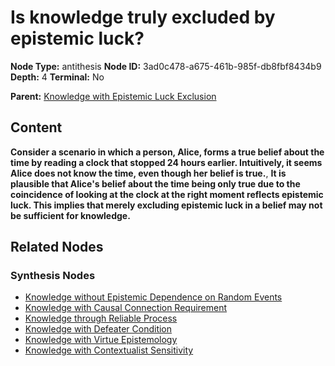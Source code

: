 # Is knowledge truly excluded by epistemic luck?

**Node Type:** antithesis
**Node ID:** 3ad0c478-a675-461b-985f-db8fbf8434b9
**Depth:** 4
**Terminal:** No

**Parent:** [Knowledge with Epistemic Luck Exclusion](knowledge-with-epistemic-luck-exclusion-synthesis-125a3d72-3d5d-47cd-8e3f-26317810734f.md)

## Content

**Consider a scenario in which a person, Alice, forms a true belief about the time by reading a clock that stopped 24 hours earlier. Intuitively, it seems Alice does not know the time, even though her belief is true.**, **It is plausible that Alice's belief about the time being only true due to the coincidence of looking at the clock at the right moment reflects epistemic luck. This implies that merely excluding epistemic luck in a belief may not be sufficient for knowledge.**

## Related Nodes

### Synthesis Nodes

- [Knowledge without Epistemic Dependence on Random Events](knowledge-without-epistemic-dependence-on-random-events-synthesis-422774c4-0014-4f90-a480-2f79fd5f9f7c.md)
- [Knowledge with Causal Connection Requirement](knowledge-with-causal-connection-requirement-synthesis-a1a5ccc1-a104-45d6-a27f-730e31297c89.md)
- [Knowledge through Reliable Process](knowledge-through-reliable-process-synthesis-9742de23-b4c6-4148-aafb-82dc8ed0f52e.md)
- [Knowledge with Defeater Condition](knowledge-with-defeater-condition-synthesis-44cbc1aa-b2c4-4c74-be34-f3e195cfe97f.md)
- [Knowledge with Virtue Epistemology](knowledge-with-virtue-epistemology-synthesis-994ad680-963b-4e6b-a5f7-70c59226e119.md)
- [Knowledge with Contextualist Sensitivity](knowledge-with-contextualist-sensitivity-synthesis-62e4e485-44ab-4979-b956-ed25ba7462ed.md)
